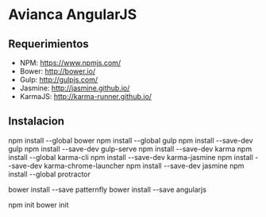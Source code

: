 # Avianca AngularJS

## Requerimientos

* NPM: https://www.npmjs.com/
* Bower: http://bower.io/
* Gulp: http://gulpjs.com/
* Jasmine: http://jasmine.github.io/
* KarmaJS: http://karma-runner.github.io/


## Instalacion

npm install --global bower
npm install --global gulp
npm install --save-dev gulp
npm install --save-dev gulp-serve
npm install --save-dev karma
npm install --global karma-cli
npm install --save-dev karma-jasmine
npm install --save-dev karma-chrome-launcher
npm install --save-dev jasmine
npm install --global protractor



bower install --save patternfly
bower install --save angularjs



npm init
bower init
